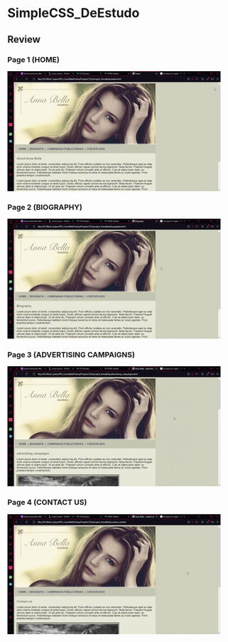 # SimpleCSS_DeEstudo

## Review
### Page 1 (HOME)

<img src="Review/home.gif">

### Page 2 (BIOGRAPHY)

<img src="Review/bio.gif">

### Page 3 (ADVERTISING CAMPAIGNS)

<img src="Review/AdverCamp.gif">

### Page 4 (CONTACT US)

<img src="Review/conta.gif">

